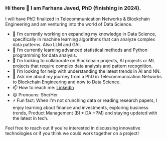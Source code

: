 ### Hi there 👋 I am Farhana Javed, PhD (finishing in 2024).

I will have PhD finalized in Telecommunication Networks & Blockchain Engineering and am venturing into the world of Data Science.

- 🔭 I’m currently working on expanding my knowledge in Data Science, specifically in machine learning algorithms that can analyze complex data patterns. Also LLM and GAI.
- 🌱 I’m currently learning advanced statistical methods and Python programming for data analysis.
- 👯 I’m looking to collaborate on Blockchain projects, AI projects or ML projects that require complex data analysis and pattern recognition.
- 🤔 I’m looking for help with understanding the latest trends in AI and NN.
- 💬 Ask me about my journey from a PhD in Telecommunication Networks to Blockchain Engineering and now to Data Science.
- 📫 How to reach me: [LinkedIn](https://www.linkedin.com/in/farhana-javed/)
- 😄 Pronouns: She/Her
- ⚡ Fun fact: When I'm not crunching data or reading research papers, I enjoy learning about finance and investments, exploring business trends, Product Management (BI + DA +PM) and staying updated with the latest in tech.

Feel free to reach out if you're interested in discussing innovative technologies or if you think we could work together on a project!
